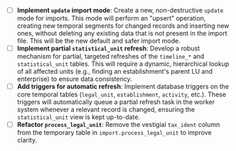 - [ ] **Implement `update` import mode**: Create a new, non-destructive `update` mode for imports. This mode will perform an "upsert" operation, creating new temporal segments for changed records and inserting new ones, without deleting any existing data that is not present in the import file. This will be the new default and safer import mode.
- [ ] **Implement partial `statistical_unit` refresh**: Develop a robust mechanism for partial, targeted refreshes of the `timeline_*` and `statistical_unit` tables. This will require a dynamic, hierarchical lookup of all affected units (e.g., finding an establishment's parent LU and enterprise) to ensure data consistency.
- [ ] **Add triggers for automatic refresh**: Implement database triggers on the core temporal tables (`legal_unit`, `establishment`, `activity`, etc.). These triggers will automatically queue a partial refresh task in the worker system whenever a relevant record is changed, ensuring the `statistical_unit` view is kept up-to-date.
- [ ] **Refactor `process_legal_unit`**: Remove the vestigial `tax_ident` column from the temporary table in `import.process_legal_unit` to improve clarity.
